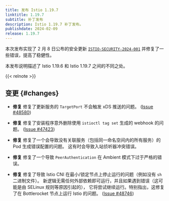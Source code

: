 ```yaml
---
title: 发布 Istio 1.19.7
linktitle: 1.19.7
subtitle: 补丁发布
description: Istio 1.19.7 补丁发布。
publishdate: 2024-02-09
release: 1.19.7
---
```


本次发布实现了 2 月 8 日公布的安全更新 [`ISTIO-SECURITY-2024-001`](/zh/news/security/istio-security-2024-001)
并修复了一些错误，提高了稳健性。

本发布说明描述了 Istio 1.19.6 和 Istio 1.19.7 之间的不同之处。

{{< relnote >}}

## 变更 {#changes}

- **修复** 修复了更新服务的 `TargetPort` 不会触发 xDS 推送的问题。
  ([Issue #48580](https://github.com/istio/istio/issues/48580))

- **修复** 修复了安装程序意外删除使用 `istioctl tag set` 生成的 webhook 的问题。
  ([Issue #47423](https://github.com/istio/istio/issues/47423))

- **修复** 修复了一个会导致没有关联服务（包括同一命名空间内的所有服务）的 Pod 生成错误配置的问题。
  这有时会导致入站侦听器冲突错误。

- **修复** 修复了一个导致 `PeerAuthentication` 在 Ambient 模式下过于严格的错误。

- **修复** 修复了导致 Istio CNI 在最小/锁定节点上停止运行的问题（例如没有 `sh` 二进制文件）。
  新逻辑无需任何外部依赖即可运行，并且如果遇到错误（这可能是由 SELinux 规则等原因引起的），
  它将尝试继续运行。特别指出，这修复了在 Bottlerocket 节点上运行 Istio 的问题。
  ([Issue #48746](https://github.com/istio/istio/issues/48746))
